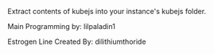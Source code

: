 Extract contents of kubejs into your instance's kubejs folder.

Main Programming by: lilpaladin1

Estrogen Line Created By: dilithiumthoride